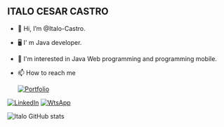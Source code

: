 ## ITALO CESAR CASTRO

-  👋 Hi, I’m @Italo-Castro.
-  🖥  I' m Java developer.
-  👀 I'm interested in Java Web programming and  programming mobile.
-  📫 How to reach me 

    [![Portfolio](https://img.shields.io/website-up-down-green-red/http/monip.org.svg)](https://peppy-creponne-dd78f7.netlify.app)
  
[![LinkedIn](https://img.shields.io/badge/LinkedIn-0077B5?style=for-the-badge&logo=linkedin&logoColor=white)](https://www.linkedin.com/in/italo-castro-/)
[![WtsApp](https://img.shields.io/badge/WhatsApp-25D366?style=for-the-badge&logo=whatsapp&logoColor=white)](https://api.whatsapp.com/send?phone=+55%2037%209808-9731&text=HelloItalo)


![Italo GitHub stats](https://github-readme-stats.vercel.app/api?username=Italo-Castro&show_icons=true&theme=radical)




<!---
Italo-Castro/Italo-Castro is a ✨ special ✨ repository because its `README.md` (this file) appears on your GitHub profile.
You can click the Preview link to take a look at your changes.
--->

